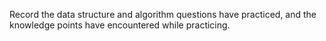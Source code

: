 Record the data structure and algorithm questions have practiced, and the knowledge points have encountered while practicing.